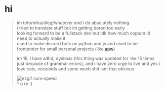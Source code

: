 # hi
>im teto/miku/oleg/whatever and i do absolutely nothing<br>
>i tried to translate stuff but im getting bored too early<br>
>looking forward to be a fullstack dev but idk how much copium id need to actually make it<br>
>used to make discord bots on python and js and used to be frontender for small personal projects (like [apw](https://github.com/tetotf/apw))
>
>im 19, i have adhd, dyslexia (this thing was updated for like 15 times just because of grammar errors), and i have zero urge to live
>and yes i love cats, vocaloids and some weeb shit isnt that obvious
>
>![ezgif com-speed](https://github.com/user-attachments/assets/62fe8c07-8557-4e2b-8737-5cd818daca6e)<br>
>^ u rn :)
